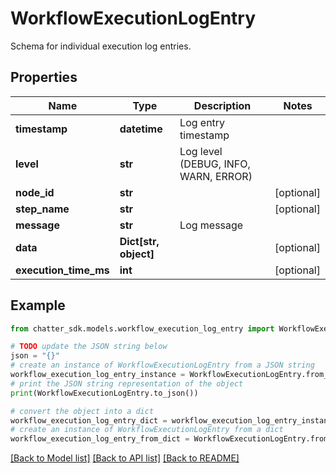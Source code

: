 # WorkflowExecutionLogEntry

Schema for individual execution log entries.

## Properties

Name | Type | Description | Notes
------------ | ------------- | ------------- | -------------
**timestamp** | **datetime** | Log entry timestamp | 
**level** | **str** | Log level (DEBUG, INFO, WARN, ERROR) | 
**node_id** | **str** |  | [optional] 
**step_name** | **str** |  | [optional] 
**message** | **str** | Log message | 
**data** | **Dict[str, object]** |  | [optional] 
**execution_time_ms** | **int** |  | [optional] 

## Example

```python
from chatter_sdk.models.workflow_execution_log_entry import WorkflowExecutionLogEntry

# TODO update the JSON string below
json = "{}"
# create an instance of WorkflowExecutionLogEntry from a JSON string
workflow_execution_log_entry_instance = WorkflowExecutionLogEntry.from_json(json)
# print the JSON string representation of the object
print(WorkflowExecutionLogEntry.to_json())

# convert the object into a dict
workflow_execution_log_entry_dict = workflow_execution_log_entry_instance.to_dict()
# create an instance of WorkflowExecutionLogEntry from a dict
workflow_execution_log_entry_from_dict = WorkflowExecutionLogEntry.from_dict(workflow_execution_log_entry_dict)
```
[[Back to Model list]](../README.md#documentation-for-models) [[Back to API list]](../README.md#documentation-for-api-endpoints) [[Back to README]](../README.md)


